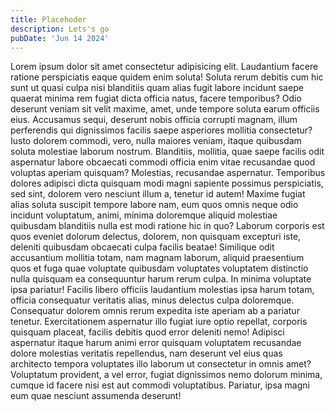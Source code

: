 ```yaml
---
title: Placehoder
description: Lets's go
pubDate: 'Jun 14 2024'
---
```


 Lorem ipsum dolor sit amet consectetur adipisicing elit. Laudantium facere ratione perspiciatis eaque quidem enim soluta! Soluta rerum debitis cum hic sunt ut quasi culpa nisi blanditiis quam alias fugit labore incidunt saepe quaerat minima rem fugiat dicta officia natus, facere temporibus? Odio deserunt veniam sit velit maxime, amet, unde tempore soluta earum officiis eius. Accusamus sequi, deserunt nobis officia corrupti magnam, illum perferendis qui dignissimos facilis saepe asperiores mollitia consectetur? Iusto dolorem commodi, vero, nulla maiores veniam, itaque quibusdam soluta molestiae laborum nostrum. Blanditiis, mollitia, quae saepe facilis odit aspernatur labore obcaecati commodi officia enim vitae recusandae quod voluptas aperiam quisquam? Molestias, recusandae aspernatur. Temporibus dolores adipisci dicta quisquam modi magni sapiente possimus perspiciatis, sed sint, dolorem vero nesciunt illum a, tenetur id autem! Maxime fugiat alias soluta suscipit tempore labore nam, eum quos omnis neque odio incidunt voluptatum, animi, minima doloremque aliquid molestiae quibusdam blanditiis nulla est modi ratione hic in quo? Laborum corporis est quos eveniet dolorum delectus, dolorem, non quisquam excepturi iste, deleniti quibusdam obcaecati culpa facilis beatae! Similique odit accusantium mollitia totam, nam magnam laborum, aliquid praesentium quos et fuga quae voluptate quibusdam voluptates voluptatem distinctio nulla quisquam ea consequuntur harum rerum culpa. In minima voluptate ipsa pariatur! Facilis libero officiis laudantium molestias ipsa harum totam, officia consequatur veritatis alias, minus delectus culpa doloremque. Consequatur dolorem omnis rerum expedita iste aperiam ab a pariatur tenetur. Exercitationem aspernatur illo fugiat iure optio repellat, corporis quisquam placeat, facilis debitis quod error deleniti nemo! Adipisci aspernatur itaque harum animi error quisquam voluptatem recusandae dolore molestias veritatis repellendus, nam deserunt vel eius quas architecto tempora voluptates illo laborum ut consectetur in omnis amet? Voluptatum provident, a vel error, fugiat dignissimos nemo dolorum minima, cumque id facere nisi est aut commodi voluptatibus. Pariatur, ipsa magni eum quae nesciunt assumenda deserunt!